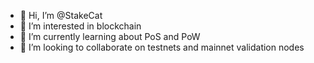 - 👋 Hi, I’m @StakeCat
- 👀 I’m interested in blockchain
- 🌱 I’m currently learning about PoS and PoW
- 💞️ I’m looking to collaborate on testnets and mainnet validation nodes

<!---
StakeCat/StakeCat is a ✨ special ✨ repository because its `README.md` (this file) appears on your GitHub profile.
You can click the Preview link to take a look at your changes.
--->
